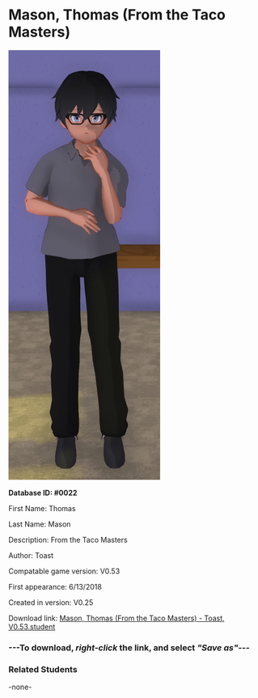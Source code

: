 # Mason, Thomas (From the Taco Masters)

<img src="../../Files/Images/Mason, Thomas (From the Taco Masters).png" title="Mason, Thomas (From the Taco Masters) - Toast, V0.53">

**Database ID: #0022**

First Name: Thomas

Last Name: Mason

Description: From the Taco Masters

Author: Toast

Compatable game version: V0.53

First appearance: 6/13/2018

Created in version: V0.25

Download link: <a href="https://raw.githubusercontent.com/Arbiter1223/Daigaku-Gurashi-Custom-Students/master/Files/Student%20Files/Mason%2C%20Thomas%20(From%20the%20Taco%20Masters)%20-%20Toast%2C%20V0.53.student">Mason, Thomas (From the Taco Masters) - Toast, V0.53.student</a>

### ---**To download, _right-click_ the link, and select _"Save as"_**---

### Related Students

-none-
